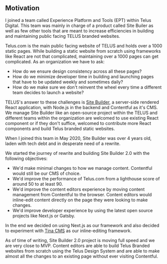 ## Motivation

I joined a team called Experience Platform and Tools (EPT) within Telus Digital. This team was mainly in charge of a product called Site Builer as well as few other tools that are meant to increase efficiencies in building and maintaining public facing TELUS branded websites.

Telus.com is the main public facing website of TELUS and holds over a 1000 static pages. While building a static website from scratch using frameworks like React are not that complicated, maintaining over a 1000 pages can get complicated. As an organization we have to ask:

- How do we ensure design consistency across all these pages?
- How do we minimize developer time in building and launching pages that have to be updated weekly and sometimes daily?
- How do we make sure we don't reinvent the wheel every time a different team decides to launch a website?

TELUS's answer to these challenges is [Site Builder](https://www.telus.com/en/digital/our-work/site-builder), a server-side rendered React application, with Node.js in the backend and Contentful as it's CMS. We manage Site Builder like an open-source project within the TELUS and different teams within the organization are welcomed to use existing React component or if they don't suffice, welcomed to contribute more React components and build Telus branded static websites.

When I joined this team in May 2020, Site Builder was over 4 years old, laden with tech debt and in desperate need of a rewrite.

We started the journey of rewrite and building Site Builder 2.0 with the following objectives:

- We'd make minimal changes to how we manage content. Contentful would still be our CMS of choice.
- We'd improve the performance of Telus.com from a lighthouse score of around 50 to at least 90.
- We'd improve the content editors experience by moving content management from Contentful to the browser. Content editors would inline-edit content directly on the page they were looking to make changes.
- We'd improve developer experience by using the latest open source projects like Next.js or Gatsby.

In the end we decided on using Next.js as our framework and also decided to experiment with [Tina CMS](https://tina.io/) as our inline-editing framework.

As of time of writing, Site Builder 2.0 project is moving full speed and we are very close to MVP. Content editors are able to build Telus Branded websites from scratch using the Telus Design System and are able to make almost all the changes to an existing page without ever visiting Contentful.
